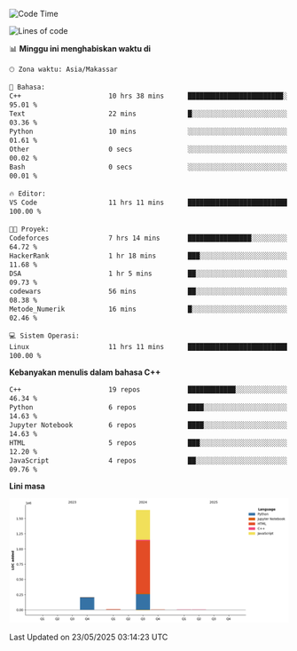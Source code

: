 <!--START_SECTION:waka-->
![Code Time](http://img.shields.io/badge/Code%20Time-223%20hrs%2053%20mins-blue)

![Lines of code](https://img.shields.io/badge/Sejak%20Hello%20World%20aku%20telah%20menulis-1.9%20million%20baris%20kode-blue)

📊 **Minggu ini menghabiskan waktu di** 

```text
🕑︎ Zona waktu: Asia/Makassar

💬 Bahasa: 
C++                      10 hrs 38 mins      ████████████████████████░   95.01 % 
Text                     22 mins             █░░░░░░░░░░░░░░░░░░░░░░░░   03.36 % 
Python                   10 mins             ░░░░░░░░░░░░░░░░░░░░░░░░░   01.61 % 
Other                    0 secs              ░░░░░░░░░░░░░░░░░░░░░░░░░   00.02 % 
Bash                     0 secs              ░░░░░░░░░░░░░░░░░░░░░░░░░   00.01 % 

🔥 Editor: 
VS Code                  11 hrs 11 mins      █████████████████████████   100.00 % 

🐱‍💻 Proyek: 
Codeforces               7 hrs 14 mins       ████████████████░░░░░░░░░   64.72 % 
HackerRank               1 hr 18 mins        ███░░░░░░░░░░░░░░░░░░░░░░   11.68 % 
DSA                      1 hr 5 mins         ██░░░░░░░░░░░░░░░░░░░░░░░   09.73 % 
codewars                 56 mins             ██░░░░░░░░░░░░░░░░░░░░░░░   08.38 % 
Metode_Numerik           16 mins             █░░░░░░░░░░░░░░░░░░░░░░░░   02.46 % 

💻 Sistem Operasi: 
Linux                    11 hrs 11 mins      █████████████████████████   100.00 % 
```

**Kebanyakan menulis dalam bahasa C++** 

```text
C++                      19 repos            ████████████░░░░░░░░░░░░░   46.34 % 
Python                   6 repos             ████░░░░░░░░░░░░░░░░░░░░░   14.63 % 
Jupyter Notebook         6 repos             ████░░░░░░░░░░░░░░░░░░░░░   14.63 % 
HTML                     5 repos             ███░░░░░░░░░░░░░░░░░░░░░░   12.20 % 
JavaScript               4 repos             ██░░░░░░░░░░░░░░░░░░░░░░░   09.76 % 
```



**Lini masa**

![Lines of Code chart](https://raw.githubusercontent.com/yusuf601/yusuf601/main/assets/bar_graph.png)


 Last Updated on 23/05/2025 03:14:23 UTC
<!--END_SECTION:waka-->
